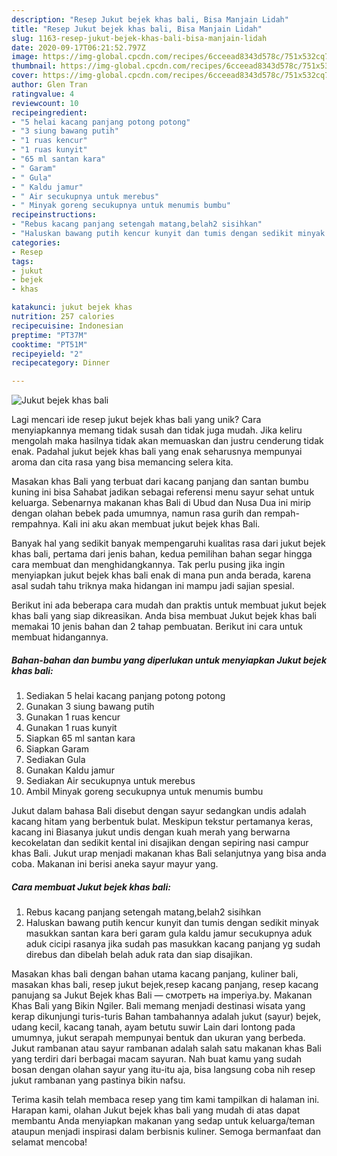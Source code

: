 ```yaml
---
description: "Resep Jukut bejek khas bali, Bisa Manjain Lidah"
title: "Resep Jukut bejek khas bali, Bisa Manjain Lidah"
slug: 1163-resep-jukut-bejek-khas-bali-bisa-manjain-lidah
date: 2020-09-17T06:21:52.797Z
image: https://img-global.cpcdn.com/recipes/6cceead8343d578c/751x532cq70/jukut-bejek-khas-bali-foto-resep-utama.jpg
thumbnail: https://img-global.cpcdn.com/recipes/6cceead8343d578c/751x532cq70/jukut-bejek-khas-bali-foto-resep-utama.jpg
cover: https://img-global.cpcdn.com/recipes/6cceead8343d578c/751x532cq70/jukut-bejek-khas-bali-foto-resep-utama.jpg
author: Glen Tran
ratingvalue: 4
reviewcount: 10
recipeingredient:
- "5 helai kacang panjang potong potong"
- "3 siung bawang putih"
- "1 ruas kencur"
- "1 ruas kunyit"
- "65 ml santan kara"
- " Garam"
- " Gula"
- " Kaldu jamur"
- " Air secukupnya untuk merebus"
- " Minyak goreng secukupnya untuk menumis bumbu"
recipeinstructions:
- "Rebus kacang panjang setengah matang,belah2 sisihkan"
- "Haluskan bawang putih kencur kunyit dan tumis dengan sedikit minyak masukkan santan kara beri garam gula kaldu jamur secukupnya aduk aduk cicipi rasanya jika sudah pas masukkan kacang panjang yg sudah direbus dan dibelah belah aduk rata dan siap disajikan."
categories:
- Resep
tags:
- jukut
- bejek
- khas

katakunci: jukut bejek khas 
nutrition: 257 calories
recipecuisine: Indonesian
preptime: "PT37M"
cooktime: "PT51M"
recipeyield: "2"
recipecategory: Dinner

---
```



![Jukut bejek khas bali](https://img-global.cpcdn.com/recipes/6cceead8343d578c/751x532cq70/jukut-bejek-khas-bali-foto-resep-utama.jpg)

Lagi mencari ide resep jukut bejek khas bali yang unik? Cara menyiapkannya memang tidak susah dan tidak juga mudah. Jika keliru mengolah maka hasilnya tidak akan memuaskan dan justru cenderung tidak enak. Padahal jukut bejek khas bali yang enak seharusnya mempunyai aroma dan cita rasa yang bisa memancing selera kita.

Masakan khas Bali yang terbuat dari kacang panjang dan santan bumbu kuning ini bisa Sahabat jadikan sebagai referensi menu sayur sehat untuk keluarga. Sebenarnya makanan khas Bali di Ubud dan Nusa Dua ini mirip dengan olahan bebek pada umumnya, namun rasa gurih dan rempah-rempahnya. Kali ini aku akan membuat jukut bejek khas Bali.

Banyak hal yang sedikit banyak mempengaruhi kualitas rasa dari jukut bejek khas bali, pertama dari jenis bahan, kedua pemilihan bahan segar hingga cara membuat dan menghidangkannya. Tak perlu pusing jika ingin menyiapkan jukut bejek khas bali enak di mana pun anda berada, karena asal sudah tahu triknya maka hidangan ini mampu jadi sajian spesial.


Berikut ini ada beberapa cara mudah dan praktis untuk membuat jukut bejek khas bali yang siap dikreasikan. Anda bisa membuat Jukut bejek khas bali memakai 10 jenis bahan dan 2 tahap pembuatan. Berikut ini cara untuk membuat hidangannya.

<!--inarticleads1-->

##### Bahan-bahan dan bumbu yang diperlukan untuk menyiapkan Jukut bejek khas bali:

1. Sediakan 5 helai kacang panjang potong potong
1. Gunakan 3 siung bawang putih
1. Gunakan 1 ruas kencur
1. Gunakan 1 ruas kunyit
1. Siapkan 65 ml santan kara
1. Siapkan  Garam
1. Sediakan  Gula
1. Gunakan  Kaldu jamur
1. Sediakan  Air secukupnya untuk merebus
1. Ambil  Minyak goreng secukupnya untuk menumis bumbu


Jukut dalam bahasa Bali disebut dengan sayur sedangkan undis adalah kacang hitam yang berbentuk bulat. Meskipun tekstur pertamanya keras, kacang ini Biasanya jukut undis dengan kuah merah yang berwarna kecokelatan dan sedikit kental ini disajikan dengan sepiring nasi campur khas Bali. Jukut urap menjadi makanan khas Bali selanjutnya yang bisa anda coba. Makanan ini berisi aneka sayur mayur yang. 

<!--inarticleads2-->

##### Cara membuat Jukut bejek khas bali:

1. Rebus kacang panjang setengah matang,belah2 sisihkan
1. Haluskan bawang putih kencur kunyit dan tumis dengan sedikit minyak masukkan santan kara beri garam gula kaldu jamur secukupnya aduk aduk cicipi rasanya jika sudah pas masukkan kacang panjang yg sudah direbus dan dibelah belah aduk rata dan siap disajikan.


Masakan khas bali dengan bahan utama kacang panjang, kuliner bali, masakan khas bali, resep jukut bejek,resep kacang panjang, resep kacang panujang sa Jukut Bejek khas Bali — смотреть на imperiya.by. Makanan Khas Bali yang Bikin Ngiler. Bali memang menjadi destinasi wisata yang kerap dikunjungi turis-turis Bahan tambahannya adalah jukut (sayur) bejek, udang kecil, kacang tanah, ayam betutu suwir Lain dari lontong pada umumnya, jukut serapah mempunyai bentuk dan ukuran yang berbeda. Jukut rambanan atau sayur rambanan adalah salah satu makanan khas Bali yang terdiri dari berbagai macam sayuran. Nah buat kamu yang sudah bosan dengan olahan sayur yang itu-itu aja, bisa langsung coba nih resep jukut rambanan yang pastinya bikin nafsu. 

Terima kasih telah membaca resep yang tim kami tampilkan di halaman ini. Harapan kami, olahan Jukut bejek khas bali yang mudah di atas dapat membantu Anda menyiapkan makanan yang sedap untuk keluarga/teman ataupun menjadi inspirasi dalam berbisnis kuliner. Semoga bermanfaat dan selamat mencoba!
